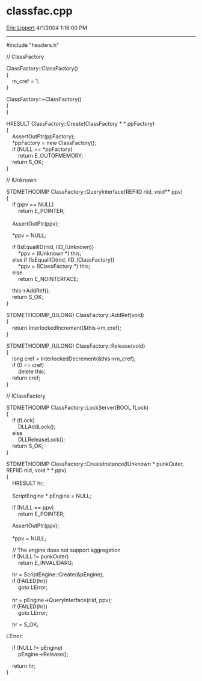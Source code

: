 # classfac.cpp

[Eric Lippert](https://social.msdn.microsoft.com/profile/Eric%20Lippert) 4/1/2004 1:16:00 PM

-----

\#include "headers.h"

// ClassFactory

ClassFactory::ClassFactory()  
{  
    m\_cref = 1;  
}

ClassFactory::~ClassFactory()  
{  
}

HRESULT ClassFactory::Create(ClassFactory \* \* ppFactory)  
{  
    AssertOutPtr(ppFactory);  
    \*ppFactory = new ClassFactory();  
    if (NULL == \*ppFactory)  
        return E\_OUTOFMEMORY;  
    return S\_OK;  
}

// IUnknown

STDMETHODIMP ClassFactory::QueryInterface(REFIID riid, void\*\* ppv)  
{  
    if (ppv == NULL)  
        return E\_POINTER;  
         
    AssertOutPtr(ppv);

    \*ppv = NULL;

    if (IsEqualIID(riid, IID\_IUnknown))  
        \*ppv = (IUnknown \*) this;  
    else if (IsEqualIID(riid, IID\_IClassFactory))  
        \*ppv = (IClassFactory \*) this;  
    else  
        return E\_NOINTERFACE;

    this-\>AddRef();  
    return S\_OK;  
}

STDMETHODIMP\_(ULONG) ClassFactory::AddRef(void)  
{  
    return InterlockedIncrement(\&this-\>m\_cref);  
}

STDMETHODIMP\_(ULONG) ClassFactory::Release(void)  
{  
    long cref = InterlockedDecrement(\&this-\>m\_cref);  
    if (0 == cref)  
        delete this;  
    return cref;  
}

// IClassFactory

STDMETHODIMP ClassFactory::LockServer(BOOL fLock)  
{  
    if (fLock)  
        DLLAddLock();  
    else  
        DLLReleaseLock();  
    return S\_OK;  
}

STDMETHODIMP ClassFactory::CreateInstance(IUnknown \* punkOuter, REFIID riid, void \* \* ppv)  
{  
    HRESULT hr;  
     
    ScriptEngine \* pEngine = NULL;

    if (NULL == ppv)  
        return E\_POINTER;

    AssertOutPtr(ppv);  
         
    \*ppv = NULL;

    // The engine does not support aggregation  
    if (NULL \!= punkOuter)  
        return E\_INVALIDARG;

    hr = ScriptEngine::Create(\&pEngine);  
    if (FAILED(hr))  
        goto LError;  
     
    hr = pEngine-\>QueryInterface(riid, ppv);  
    if (FAILED(hr))  
        goto LError;

    hr = S\_OK;

LError:

    if (NULL \!= pEngine)  
        pEngine-\>Release();

    return hr;  
}

